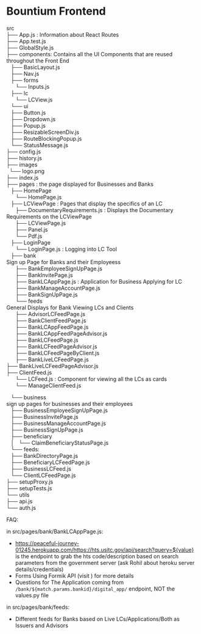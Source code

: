 # Bountium Frontend

src <br>
├── App.js : Information about React Routes <br>
├── App.test.js <br>
├── GlobalStyle.js <br>
├── components: Contains all the UI Components that are reused throughout the Front End <br>
    ├── BasicLayout.js <br>
    ├── Nav.js <br>
    ├── forms <br>
        └── Inputs.js <br>
    ├── lc <br>
        └── LCView.js <br>
    └── ui <br>
        ├── Button.js <br>
        ├── Dropdown.js <br>
        ├── Popup.js <br>
        ├── ResizableScreenDiv.js <br>
        ├── RouteBlockingPopup.js <br>
        └── StatusMessage.js <br>
├── config.js <br>
├── history.js <br>
├── images <br>
    └── logo.png <br>
├── index.js <br>
├── pages : the page displayed for Businesses and Banks<br> 
    ├── HomePage <br>
        └── HomePage.js <br>
    ├── LCViewPage : Pages that display the specifics of an LC <br>
        ├── DocumentaryRequirements.js : Displays the Documentary Requirements on the LCViewPage <br>
        ├── LCViewPage.js <br>
        ├── Panel.js <br>
        └── Pdf.js <br>
    ├── LoginPage <br>
        └── LoginPage.js : Logging into LC Tool <br>
    ├── bank <br>
        Sign up Page for Banks and their Employeess <br>
        ├── BankEmployeeSignUpPage.js <br>
        ├── BankInvitePage.js <br>
        ├── BankLCAppPage.js : Application for Business Applying for LC <br>
        ├── BankManageAccountPage.js <br>
        ├── BankSignUpPage.js <br> 
        └── feeds <br>
            General Displays for Bank Viewing LCs and Clients <br>
            ├── AdvisorLCFeedPage.js <br>
            ├── BankClientFeedPage.js <br>
            ├── BankLCAppFeedPage.js <br>
            ├── BankLCAppFeedPageAdvisor.js <br>
            ├── BankLCFeedPage.js <br>
            ├── BankLCFeedPageAdvisor.js <br>
            ├── BankLCFeedPageByClient.js <br>
            ├── BankLiveLCFeedPage.js <br>
            ├── BankLiveLCFeedPageAdvisor.js <br>
            ├── ClientFeed.js <br>
            └── LCFeed.js : Component for viewing all the LCs as cards <br>
            └── ManageClientFeed.js <br>
 
    └── business <br>
        sign up pages for businesses and their employees <br>
        ├── BusinessEmployeeSignUpPage.js <br>
        ├── BusinessInvitePage.js <br>
        ├── BusinessManageAccountPage.js <br>
        ├── BusinessSignUpPage.js <br>
        ├── beneficiary <br>
        │   └── ClaimBeneficiaryStatusPage.js <br>
        └── feeds:  <br> 
            ├── BankDirectoryPage.js <br>
            ├── BeneficiaryLCFeedPage.js <br>
            ├── BusinessLCFeed.js <br>
            └── ClientLCFeedPage.js <br>
├── setupProxy.js <br>
├── setupTests.js <br>
└── utils <br>
    ├── api.js <br>
    └── auth.js <br>


FAQ: <br>

in src/pages/bank/BankLCAppPage.js: <br>
- https://peaceful-journey-01245.herokuapp.com/https://hts.usitc.gov/api/search?query=${value} is the endpoint to grab the hts code/description based on search parameters from the government server (ask Rohil about heroku server details/credentials) <br>
- Forms Using Formik API (visit [](https://formik.org/)) for more details <br>
- Questions for The Application coming from `/bank/${match.params.bankid}/digital_app/` endpoint, NOT the values.py file <br>

in src/pages/bank/feeds: <br>
- Different feeds for Banks based on Live LCs/Applications/Both as Issuers and Advisors






